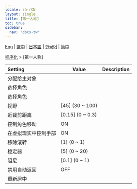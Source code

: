 ```yaml
---
locale: zh-rCN
layout: single
title: [第一人称]
toc: true
sidebar:
  nav: "docs-tw"
---
```

[Eng](/dancexr/menu/2025.4/motion/first_person) | [繁中](/tw/dancexr/menu/2025.4/motion/first_person) | [日本語](/jp/dancexr/menu/2025.4/motion/first_person) | [한국어](/kr/dancexr/menu/2025.4/motion/first_person) | [简中](/zh/dancexr/menu/2025.4/motion/first_person)

[程序化](../menu#程序化) > [第一人称]



| Setting | Value | Description |
| :--- | --- | :--- |
| 分配给主对象 || 
| 选择角色 || 
| 选择角色 |  |  |
| 视野 | [45] (30 ~ 100) | 
| 近裁剪距离 | [0.15] (0 ~ 0.3) | 
| 控制角色移动 | ON | 
| 在虚拟现实中控制手部 | ON | 
| 移除滚转 | [1] (0 ~ 1) | 
| 稳定器 | [5] (0 ~ 20) | 
| 阻尼 | [0.1] (0 ~ 1) | 
| 禁用自动返回 | OFF | 
| 重新居中 || 
